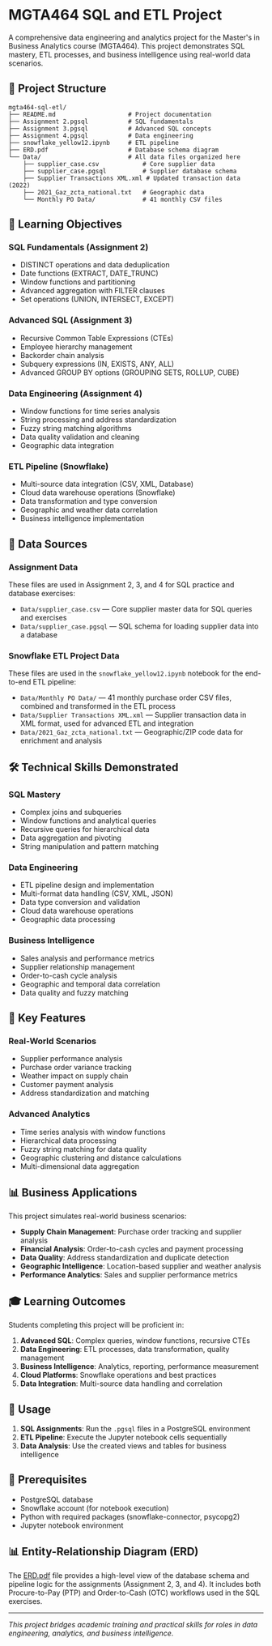 # MGTA464 SQL and ETL Project

A comprehensive data engineering and analytics project for the Master's in Business Analytics course (MGTA464). This project demonstrates SQL mastery, ETL processes, and business intelligence using real-world data scenarios.

## 📁 Project Structure

```
mgta464-sql-etl/
├── README.md                    # Project documentation
├── Assignment 2.pgsql           # SQL fundamentals
├── Assignment 3.pgsql           # Advanced SQL concepts
├── Assignment 4.pgsql           # Data engineering
├── snowflake_yellow12.ipynb     # ETL pipeline
├── ERD.pdf                      # Database schema diagram
└── Data/                        # All data files organized here
    ├── supplier_case.csv            # Core supplier data
    ├── supplier_case.pgsql          # Supplier database schema
    ├── Supplier Transactions XML.xml # Updated transaction data (2022)
    ├── 2021_Gaz_zcta_national.txt   # Geographic data
    └── Monthly PO Data/             # 41 monthly CSV files
```

## 🎯 Learning Objectives

### **SQL Fundamentals (Assignment 2)**
- DISTINCT operations and data deduplication
- Date functions (EXTRACT, DATE_TRUNC)
- Window functions and partitioning
- Advanced aggregation with FILTER clauses
- Set operations (UNION, INTERSECT, EXCEPT)

### **Advanced SQL (Assignment 3)**
- Recursive Common Table Expressions (CTEs)
- Employee hierarchy management
- Backorder chain analysis
- Subquery expressions (IN, EXISTS, ANY, ALL)
- Advanced GROUP BY options (GROUPING SETS, ROLLUP, CUBE)

### **Data Engineering (Assignment 4)**
- Window functions for time series analysis
- String processing and address standardization
- Fuzzy string matching algorithms
- Data quality validation and cleaning
- Geographic data integration

### **ETL Pipeline (Snowflake)**
- Multi-source data integration (CSV, XML, Database)
- Cloud data warehouse operations (Snowflake)
- Data transformation and type conversion
- Geographic and weather data correlation
- Business intelligence implementation

## 📂 Data Sources

### Assignment Data
These files are used in Assignment 2, 3, and 4 for SQL practice and database exercises:
- `Data/supplier_case.csv` — Core supplier master data for SQL queries and exercises
- `Data/supplier_case.pgsql` — SQL schema for loading supplier data into a database

### Snowflake ETL Project Data
These files are used in the `snowflake_yellow12.ipynb` notebook for the end-to-end ETL pipeline:
- `Data/Monthly PO Data/` — 41 monthly purchase order CSV files, combined and transformed in the ETL process
- `Data/Supplier Transactions XML.xml` — Supplier transaction data in XML format, used for advanced ETL and integration
- `Data/2021_Gaz_zcta_national.txt` — Geographic/ZIP code data for enrichment and analysis


## 🛠️ Technical Skills Demonstrated

### **SQL Mastery**
- Complex joins and subqueries
- Window functions and analytical queries
- Recursive queries for hierarchical data
- Data aggregation and pivoting
- String manipulation and pattern matching

### **Data Engineering**
- ETL pipeline design and implementation
- Multi-format data handling (CSV, XML, JSON)
- Data type conversion and validation
- Cloud data warehouse operations
- Geographic data processing

### **Business Intelligence**
- Sales analysis and performance metrics
- Supplier relationship management
- Order-to-cash cycle analysis
- Geographic and temporal data correlation
- Data quality and fuzzy matching

## 🚀 Key Features

### **Real-World Scenarios**
- Supplier performance analysis
- Purchase order variance tracking
- Weather impact on supply chain
- Customer payment analysis
- Address standardization and matching

### **Advanced Analytics**
- Time series analysis with window functions
- Hierarchical data processing
- Fuzzy string matching for data quality
- Geographic clustering and distance calculations
- Multi-dimensional data aggregation

## 📊 Business Applications

This project simulates real-world business scenarios:
- **Supply Chain Management**: Purchase order tracking and supplier analysis
- **Financial Analysis**: Order-to-cash cycles and payment processing
- **Data Quality**: Address standardization and duplicate detection
- **Geographic Intelligence**: Location-based supplier and weather analysis
- **Performance Analytics**: Sales and supplier performance metrics

## 🎓 Learning Outcomes

Students completing this project will be proficient in:
1. **Advanced SQL**: Complex queries, window functions, recursive CTEs
2. **Data Engineering**: ETL processes, data transformation, quality management
3. **Business Intelligence**: Analytics, reporting, performance measurement
4. **Cloud Platforms**: Snowflake operations and best practices
5. **Data Integration**: Multi-source data handling and correlation

## 📝 Usage

1. **SQL Assignments**: Run the `.pgsql` files in a PostgreSQL environment
2. **ETL Pipeline**: Execute the Jupyter notebook cells sequentially
3. **Data Analysis**: Use the created views and tables for business intelligence

## 🔧 Prerequisites

- PostgreSQL database
- Snowflake account (for notebook execution)
- Python with required packages (snowflake-connector, psycopg2)
- Jupyter notebook environment

## 📊 Entity-Relationship Diagram (ERD)

The [ERD.pdf](./ERD.pdf) file provides a high-level view of the database schema and pipeline logic for the assignments (Assignment 2, 3, and 4). It includes both Procure-to-Pay (PTP) and Order-to-Cash (OTC) workflows used in the SQL exercises.

---

*This project bridges academic training and practical skills for roles in data engineering, analytics, and business intelligence.*